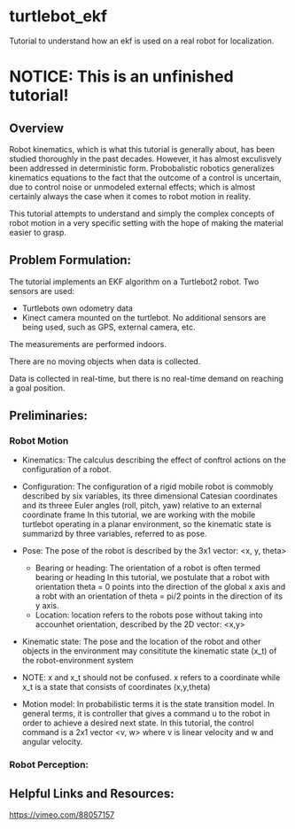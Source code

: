 # turtlebot_ekf
Tutorial to understand how an ekf is used on a real robot for localization. 

# NOTICE: This is an unfinished tutorial!

## Overview
Robot kinematics, which is what this tutorial is generally about, has been studied thoroughly in the past decades. 
However, it has almost exculisvely been addressed in deterministic form. Probobalistic robotics generalizes kinematics 
equations to the fact that the outcome of a control is uncertain, due to control noise or unmodeled external effects; which 
is almost certainly always the case when it comes to robot motion in reality. 

This tutorial attempts to understand and simply the complex concepts of robot motion in a very specific setting with the hope of making the 
material easier to grasp. 

## Problem Formulation: 

The tutorial implements an EKF algorithm on a Turtlebot2 robot. 
Two sensors are used: 
  * Turtlebots own odometry data
  * Kinect camera mounted on the turtlebot. 
No additional sensors are being used, such as GPS, external camera, etc. 

The measurements are performed indoors. 

There are no moving objects when data is collected. 

Data is collected in real-time, but there is no real-time demand on reaching a goal position. 


## Preliminaries: 

### Robot Motion

* Kinematics: The calculus describing the effect of conftrol actions on the configuration of a robot.
* Configuration: The configuration of a rigid mobile robot is commobly described by six variables, its 
                 three dimensional Catesian coordinates and its threee Euler angles (roll, pitch, yaw) relative to an external coordinate frame
                 In this tutorial, we are working with the mobile turtlebot operating in a planar environment, so the kinematic state is summarizd 
                 by three variables, referred to as pose.
* Pose: The pose of the robot is described by the 3x1 vector: <x, y, theta>
  * Bearing or heading: The orientation of a robot is often termed bearing or heading
                          In this tutorial, we postulate that a robot with orientation theta = 0  points into the direction of the global x axis and a robt with an 
		                      orientation of theta = pi/2 points in the direction of its y axis.
  * Location: location refers to the robots pose without taking into accounhet orientation, described by the 2D vector: <x,y>
* Kinematic state: The pose and the location of the robot and other objects in the environment may consititute the kinematic state (x_t) of the robot-environment system
* NOTE: x and x_t should not be confused. x refers to a coordinate while x_t is a state that consists of coordinates (x,y,theta)

* Motion model: In probabilistic terms it is the state transition model. In general terms, it is controller that gives a command u to the robot in order to achieve a desired next state. In this tutorial, the control command is a 2x1 vector <v, w> where v is linear velocity and w and angular velocity. 

### Robot Perception: 



## Helpful Links and Resources: 

https://vimeo.com/88057157

